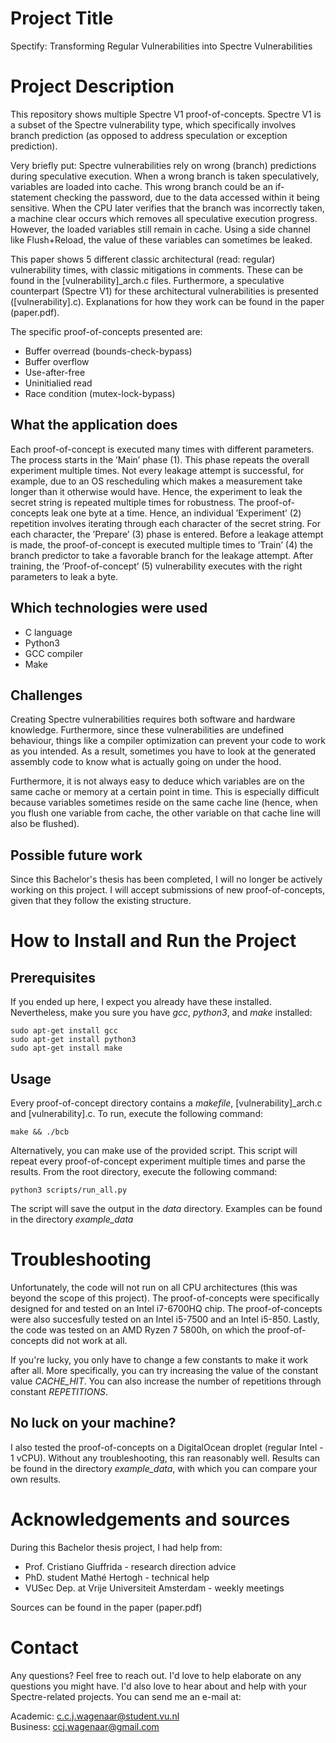 # Project Title
Spectify: Transforming Regular Vulnerabilities into Spectre Vulnerabilities

# Project Description
This repository shows multiple Spectre V1 proof-of-concepts. Spectre V1 is a subset of the Spectre vulnerability type, which specifically involves branch prediction (as opposed to address speculation or exception prediction). 

Very briefly put: Spectre vulnerabilities rely on wrong (branch) predictions during speculative execution. When a wrong branch is taken speculatively, variables are loaded into cache. This wrong branch could be an if-statement checking the password, due to the data accessed within it being sensitive. When the CPU later verifies that the branch was incorrectly taken, a machine clear occurs which removes all speculative execution progress. However, the loaded variables still remain in cache. Using a side channel like Flush+Reload, the value of these variables can sometimes be leaked. 

This paper shows 5 different classic architectural (read: regular) vulnerability times, with classic mitigations in comments. These can be found in the [vulnerability]_arch.c files. Furthermore, a speculative counterpart (Spectre V1) for these architectural vulnerabilities is presented ([vulnerability].c). Explanations for how they work can be found in the paper (paper.pdf).

The specific proof-of-concepts presented are:
- Buffer overread (bounds-check-bypass)
- Buffer overflow
- Use-after-free
- Uninitialied read
- Race condition (mutex-lock-bypass)

## What the application does
Each proof-of-concept is executed many times with different parameters.
The process starts in the ’Main’ phase (1). This phase repeats the
overall experiment multiple times. Not every leakage attempt is
successful, for example, due to an OS rescheduling which makes a
measurement take longer than it otherwise would have. Hence, the
experiment to leak the secret string is repeated multiple times for
robustness. The proof-of-concepts leak one byte at a time. Hence,
an individual ’Experiment’ (2) repetition involves iterating through
each character of the secret string. For each character, the ’Prepare’ (3) phase is entered. Before a leakage attempt is made, the
proof-of-concept is executed multiple times to ’Train’ (4) the branch
predictor to take a favorable branch for the leakage attempt. After
training, the ’Proof-of-concept’ (5) vulnerability executes with the
right parameters to leak a byte.

## Which technologies were used
- C language
- Python3
- GCC compiler
- Make

## Challenges
Creating Spectre vulnerabilities requires both software and hardware knowledge. Furthermore, since these vulnerabilities are undefined behaviour, things like a compiler optimization can prevent your code to work as you intended. As a result, sometimes you have to look at the generated assembly code to know what is actually going on under the hood. 

Furthermore, it is not always easy to deduce which variables are on the same cache or memory at a certain point in time. This is especially difficult because variables sometimes reside on the same cache line (hence, when you flush one variable from cache, the other variable on that cache line will also be flushed). 

## Possible future work
Since this Bachelor's thesis has been completed, I will no longer be actively working on this project. I will accept submissions of new proof-of-concepts, given that they follow the existing structure. 

# How to Install and Run the Project




## Prerequisites
If you ended up here, I expect you already have these installed. Nevertheless, make you sure you have _gcc_, _python3_, and _make_ installed:
```
sudo apt-get install gcc
sudo apt-get install python3
sudo apt-get install make
```

## Usage

Every proof-of-concept directory contains a _makefile_, [vulnerability]_arch.c and [vulnerability].c. To run, execute the following command:

```
make && ./bcb
```

Alternatively, you can make use of the provided script. This script will repeat every proof-of-concept experiment multiple times and parse the results. From the root directory, execute the following command:

```
python3 scripts/run_all.py
```

The script will save the output in the _data_ directory. Examples can be found in the directory _example_data_



# Troubleshooting
Unfortunately, the code will not run on all CPU architectures (this was beyond the scope of this project). The proof-of-concepts were specifically designed for and tested on an Intel i7-6700HQ chip. The proof-of-concepts were also succesfully tested on an Intel i5-7500 and an Intel i5-850. Lastly, the code was tested on an AMD Ryzen 7 5800h, on which the proof-of-concepts did not work at all. 

If you're lucky, you only have to change a few constants to make it work after all. More specifically, you can try increasing the value of the constant value _CACHE_HIT_. You can also increase the number of repetitions through constant _REPETITIONS_. 

## No luck on your machine?
I also tested the proof-of-concepts on a DigitalOcean droplet (regular Intel - 1 vCPU). Without any troubleshooting, this ran reasonably well. Results can be found in the directory _example_data_, with which you can compare your own results. 

# Acknowledgements and sources
During this Bachelor thesis project, I had help from:
- Prof. Cristiano Giuffrida - research direction advice
- PhD. student Mathé Hertogh - technical help
- VUSec Dep. at Vrije Universiteit Amsterdam - weekly meetings

Sources can be found in the paper (paper.pdf)

# Contact
Any questions? Feel free to reach out. I'd love to help elaborate on any questions you might have. I'd also love to hear about and help with your Spectre-related projects. You can send me an e-mail at:

Academic: c.c.j.wagenaar@student.vu.nl<br>
Business: ccj.wagenaar@gmail.com



